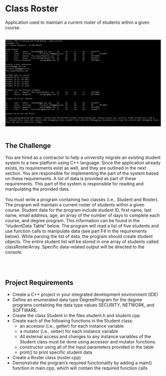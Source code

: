 # Class Roster
Application used to maintain a current roster of students within a given course.
<br><br>

<img src="Output.PNG" alt="Output"><br><br>

<h2>The Challenge</h2>
  <p>You are hired as a contractor to help a university migrate an existing student system to a new platform using C++ language. Since the application already exists, its requirements exist as well, and they are outlined in the next section. You are responsible for implementing the part of the system based on these requirements. A list of data is provided as part of these requirements. This part of the system is responsible for reading and manipulating the provided data.
<br><br>
You must write a program containing two classes (i.e., Student and Roster). The program will maintain a current roster of students within a given course. Student data for the program include student ID, first name, last name, email address, age, an array of the number of days to complete each course, and degree program. This information can be found in the “studentData Table” below. The program will read a list of five students and use function calls to manipulate data (see part F4 in the requirements below). While parsing the list of data, the program should create student objects. The entire student list will be stored in one array of students called classRosterArray. Specific data-related output will be directed to the console.</p>
<br><br>


<h2>Project Requirements</h2>
<ul>
  <li>Create a C++ project in your integrated development environment (IDE)</li>
  <li>Define an enumerated data type DegreeProgram for the degree programs containing the data type values SECURITY, NETWORK, and SOFTWARE.</li>
  <li>Create the class Student in the files student.h and student.cpp</li>
  <li>Create each of the following functions in the Student class:
    <ul class="square">
      <li>an accessor (i.e., getter) for each instance variable</li>
      <li>a mutator (i.e., setter) for each instance variable</li>
      <li>All external access and changes to any instance variables of the Student class must be done using accessor and mutator functions.</li>
      <li>constructor using all of the input parameters provided in the table</li>
      <li>print() to print specific student data</li>
    </ul>
  <li>Create a Roster class (roster.cpp)</li>
  <li>Demonstrate the program’s required functionality by adding a main() function in main.cpp, which will contain the required function calls</li>
</ul>
<br><br>
